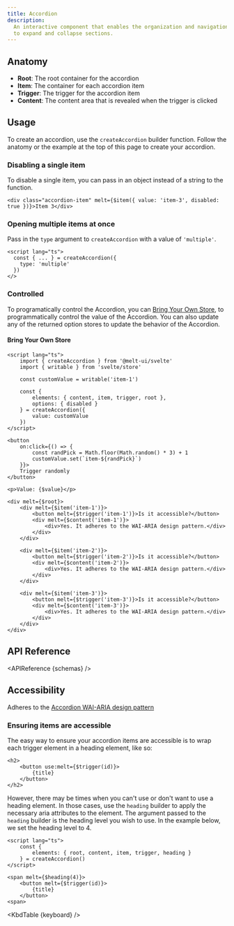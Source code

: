 ```yaml
---
title: Accordion
description:
  An interactive component that enables the organization and navigation of content by allowing users
  to expand and collapse sections.
---
```


<script>
    import { KbdTable, APIReference, Preview } from '$docs/components'
    export let schemas
    export let keyboard
    export let snippets
    export let previews
</script>

## Anatomy

- **Root**: The root container for the accordion
- **Item**: The container for each accordion item
- **Trigger**: The trigger for the accordion item
- **Content**: The content area that is revealed when the trigger is clicked

## Usage

To create an accordion, use the `createAccordion` builder function. Follow the anatomy or the
example at the top of this page to create your accordion.

### Disabling a single item

To disable a single item, you can pass in an object instead of a string to the function.

```svelte /{ value: 'item-3', disabled: true }/#hi
<div class="accordion-item" melt={$item({ value: 'item-3', disabled: true })}>Item 3</div>
```

<Preview code={snippets.disabled}>
    <svelte:component this={previews.disabled} />
</Preview>

### Opening multiple items at once

Pass in the `type` argument to `createAccordion` with a value of `'multiple'`.

```svelte {3}
<script lang="ts">
  const { ... } = createAccordion({
    type: 'multiple'
  })
</>
```

<Preview code={snippets.multiple}>
    <svelte:component this={previews.multiple} />
</Preview>

### Controlled

To programatically control the Accordion, you can
[Bring Your Own Store](/docs/controlled#bring-your-own-store), to programmatically control the value
of the Accordion. You can also update any of the returned option stores to update the behavior of
the Accordion.

#### Bring Your Own Store

```svelte {3,5,11,18}
<script lang="ts">
	import { createAccordion } from '@melt-ui/svelte'
	import { writable } from 'svelte/store'

	const customValue = writable('item-1')

	const {
		elements: { content, item, trigger, root },
		options: { disabled }
	} = createAccordion({
		value: customValue
	})
</script>

<button
	on:click={() => {
		const randPick = Math.floor(Math.random() * 3) + 1
		customValue.set(`item-${randPick}`)
	}}>
	Trigger randomly
</button>

<p>Value: {$value}</p>

<div melt={$root}>
	<div melt={$item('item-1')}>
		<button melt={$trigger('item-1')}>Is it accessible?</button>
		<div melt={$content('item-1')}>
			<div>Yes. It adheres to the WAI-ARIA design pattern.</div>
		</div>
	</div>

	<div melt={$item('item-2')}>
		<button melt={$trigger('item-2')}>Is it accessible?</button>
		<div melt={$content('item-2')}>
			<div>Yes. It adheres to the WAI-ARIA design pattern.</div>
		</div>
	</div>

	<div melt={$item('item-3')}>
		<button melt={$trigger('item-3')}>Is it accessible?</button>
		<div melt={$content('item-3')}>
			<div>Yes. It adheres to the WAI-ARIA design pattern.</div>
		</div>
	</div>
</div>
```

## API Reference

<APIReference {schemas} />

## Accessibility

Adheres to the
[Accordion WAI-ARIA design pattern](https://www.w3.org/WAI/ARIA/apg/patterns/accordion/)

### Ensuring items are accessible

The easy way to ensure your accordion items are accessible is to wrap each trigger element in a
heading element, like so:

```svelte
<h2>
	<button use:melt={$trigger(id)}>
		{title}
	</button>
</h2>
```

However, there may be times when you can't use or don't want to use a heading element. In those
cases, use the `heading` builder to apply the necessary aria attributes to the element. The argument
passed to the `heading` builder is the heading level you wish to use. In the example below, we set
the heading level to 4.

```svelte /heading/#hi
<script lang="ts">
	const {
		elements: { root, content, item, trigger, heading }
	} = createAccordion()
</script>
```

```svelte {1}
<span melt={$heading(4)}>
    <button melt={$trigger(id)}>
        {title}
    </button>
<span>
```

<KbdTable {keyboard} />
